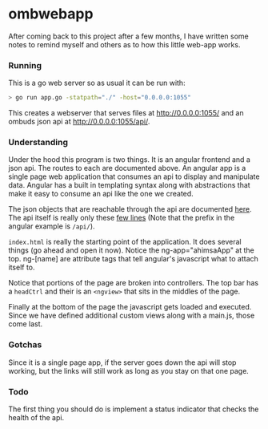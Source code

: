 ombwebapp
===========

After coming back to this project after a few months, I have written some notes to 
remind myself and others as to how this little web-app works.

### Running 

This is a go web server so as usual it can be run with:
```bash
> go run app.go -statpath="./" -host="0.0.0.0:1055"
```

This creates a webserver that serves files at http://0.0.0.0:1055/ and an ombuds json api at http://0.0.0.0:1055/api/.

### Understanding

Under the hood this program is two things. It is an angular frontend and a json api. 
The routes to each are documented above.
An angular app is a single page web application that consumes an api to display and manipulate data.
Angular has a built in templating syntax along with abstractions that make it easy to consume an api like the one we created.

The json objects that are reachable through the api are documented [here](https://godoc.org/github.com/soapboxsys/ombudslib/ombjson).
The api itself is really only these [few lines](https://github.com/NSkelsey/ahimsarest/blob/master/jsonapi.go#L270-L286) 
(Note that the prefix in the angular example is `/api/`).


`index.html` is really the starting point of the application. 
It does several things (go ahead and open it now).
Notice the ng-app="ahimsaApp" at the top. 
ng-[name] are attribute tags that tell angular's javascript what to attach itself to.

Notice that portions of the page are broken into controllers. 
The top bar has a `headCtrl` and their is an `<ngview>` that sits in the middles of the page.

Finally at the bottom of the page the javascript gets loaded and executed. 
Since we have defined additional custom views along with a main.js, those come last.

### Gotchas

Since it is a single page app, if the server goes down the api will stop working, 
but the links will still work as long as you stay on that one page. 


### Todo
The first thing you should do is implement a status indicator that checks the health of the api.
